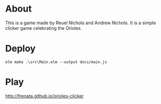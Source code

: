 # About

This is a game made by Reuel Nichols and Andrew Nichols. It is a simple clicker game celebrating the Orioles.

# Deploy

`elm make .\src\Main.elm --output docs/main.js`

# Play

http://frenata.github.io/orioles-clicker